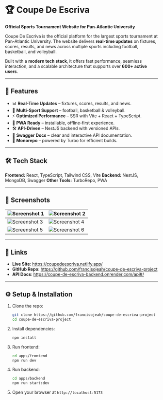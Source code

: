 # 🏆 Coupe De Escriva

**Official Sports Tournament Website for Pan-Atlantic University**

Coupe De Escriva is the official platform for the largest sports tournament at Pan-Atlantic University. The website delivers **real-time updates** on fixtures, scores, results, and news across multiple sports including football, basketball, and volleyball.

Built with a **modern tech stack**, it offers fast performance, seamless interaction, and a scalable architecture that supports over **600+ active users**.

---

## 🚀 Features

* 📊 **Real-Time Updates** – fixtures, scores, results, and news.
* 🏀 **Multi-Sport Support** – football, basketball & volleyball.
* ⚡ **Optimized Performance** – SSR with Vite + React + TypeScript.
* 📱 **PWA Ready** – installable, offline-first experience.
* 🛠 **API-Driven** – NestJS backend with versioned APIs.
* 📖 **Swagger Docs** – clear and interactive API documentation.
* 📂 **Monorepo** – powered by Turbo for efficient builds.

---

## 🛠 Tech Stack

**Frontend:** React, TypeScript, Tailwind CSS, Vite
**Backend:** NestJS, MongoDB, Swagger
**Other Tools:** TurboRepo, PWA

---

## 📸 Screenshots  

| ![Screenshot 1](https://github.com/user-attachments/assets/074434a8-914d-4836-97e8-0052bbab5fda) | ![Screenshot 2](https://github.com/user-attachments/assets/8b681c70-64df-439d-96f9-3dde5b997e12) |
|-------------------------------------------------------------------------------------------------|-------------------------------------------------------------------------------------------------|
| ![Screenshot 3](https://github.com/user-attachments/assets/9d21eb12-5563-44d6-b8cb-b5c01bbac64e) | ![Screenshot 4](https://github.com/user-attachments/assets/97f30188-a119-43c9-976e-848d60e46ddb) |
| ![Screenshot 5](https://github.com/user-attachments/assets/10ee3351-8781-4694-b505-7354c6560ae4) | ![Screenshot 6](https://github.com/user-attachments/assets/5a8efcb6-6598-4905-bfe9-1d1011bbfb0f) |


---

## 🔗 Links

* **Live Site**: https://coupedeescriva.netlify.app/
* **GitHub Repo**: https://github.com/francisojeah/coupe-de-escriva-project
* **API Docs**: https://coupe-de-escriva-backend.onrender.com/api#/

---

## ⚙️ Setup & Installation

1. Clone the repo:

   ```bash
   git clone https://github.com/francisojeah/coupe-de-escriva-project
   cd coupe-de-escriva-project
   ```
2. Install dependencies:

   ```bash
   npm install
   ```
3. Run frontend:

   ```bash
   cd apps/frontend
   npm run dev
   ```
4. Run backend:

   ```bash
   cd apps/backend
   npm run start:dev
   ```
5. Open your browser at `http://localhost:5173`
